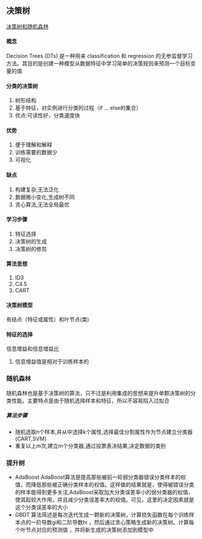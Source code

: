 ## 决策树

[决策树和随机森林](https://zhuanlan.zhihu.com/p/30504716)

#### 概念
Decision Trees (DTs) 是一种用来 classification 和 regression 的无参监督学习方法。其目的是创建一种模型从数据特征中学习简单的决策规则来预测一个目标变量的值


#### 分类的决策树
1. 树形结构
2. 基于特征，对实例进行分类的过程（if ... else的集合）
3. 优点:可读性好，分类速度快

#### 优势

1. 便于理解和解释
2. 训练需要的数据少
3. 可视化

#### 缺点

1. 构建复杂,无法泛化
2. 数据微小变化,生成树不同
3. 贪心算法,无法全局最优


#### 学习步骤
1. 特征选择
2. 决策树的生成
3. 决策树的修剪

#### 算法思想
1. ID3
2. C4.5
3. CART

#### 决策树模型
有结点（特征或属性）和叶节点(类)

#### 特征的选择
信息增益和信息增益比

1. 信息增益值是相对于训练样本的

### 随机森林

随机森林也是基于决策树的算法，只不过是利用集成的思想来提升单颗决策树的分类性能。主要特点是由于随机选择样本和特征，所以不容易陷入过拟合

##### 算法步骤
- 随机选取n个样本,并从中选择k个属性,选择最佳分割属性作为节点建立分类器(CART,SVM)
- 重复以上m次,建立m个分类器,通过投票表决结果,决定数据的类别

### 提升树

- AdaBoost
AdaBoost算法是提高那些被前一轮弱分类器错误分类样本的权值，而降低那些被正确分类样本的权值。这样做的结果就是，使得被错误分类的样本能得到更多关注,AdaBoost采取加大分类误差率小的弱分类器的权值，使其起较大作用，并且减少分类误差率大的权值。可见，这里的决定因素就是这个分类误差率的大小
- GBDT
算法简述是每次迭代生成一颗新的决策树，计算损失函数在每个训练样本点的一阶导数gi和二阶导数hi ，然后通过贪心策略生成新的决策树。计算每个叶节点对应的预测值 ，并将新生成的决策树添加到模型中



